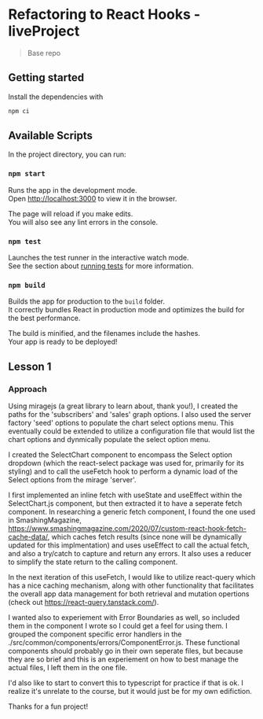 # Refactoring to React Hooks - liveProject
> Base repo

## Getting started

Install the dependencies with

```bash
npm ci
```

## Available Scripts

In the project directory, you can run:

### `npm start`

Runs the app in the development mode.<br />
Open [http://localhost:3000](http://localhost:3000) to view it in the browser.

The page will reload if you make edits.<br />
You will also see any lint errors in the console.

### `npm test`

Launches the test runner in the interactive watch mode.<br />
See the section about [running tests](https://facebook.github.io/create-react-app/docs/running-tests) for more information.

### `npm build`

Builds the app for production to the `build` folder.<br />
It correctly bundles React in production mode and optimizes the build for the best performance.

The build is minified, and the filenames include the hashes.<br />
Your app is ready to be deployed!

## Lesson 1
### Approach

Using miragejs (a great library to learn about, thank you!), I created the paths for the 'subscribers' and 'sales' graph options. I also used the server factory 'seed' options to populate the chart select options menu. This eventually could be extended to utilize a configuration file that would list the chart options and dynmically populate the select option menu.

I created the SelectChart component to encompass the Select option dropdown (which the react-select package was used for, primarily for its styling) and to call the useFetch hook to perform a dynamic load of the Select options from the mirage 'server'. 

I first implemented an inline fetch with useState and useEffect within the SelectChart.js component, but then extracted it to have a seperate fetch component. In researching a generic fetch component, I found the one used in SmashingMagazine, https://www.smashingmagazine.com/2020/07/custom-react-hook-fetch-cache-data/, which caches fetch results (since none will be dynamically updated for this implmentation) and uses useEffect to call the actual fetch, and also a try/catch to capture and return any errors. It also uses a reducer to simplify the state return to the calling component.

In the next iteration of this useFetch, I would like to utilize react-query which has a nice caching mechanism, along with other functionality that facilitates the overall app data management for both retrieval and mutation opertions (check out https://react-query.tanstack.com/).

I wanted also to experiement with Error Boundaries as well, so included them in the component I wrote so I could get a feel for using them. I grouped the component specific error handlers in the ./src/common/components/errors/ComponentError.js. These functional components should probably go in their own seperate files, but because they are so brief and this is an experiement on how to best manage the actual files, I left them in the one file.

I'd also like to start to convert this to typescript for practice if that is ok. I realize it's unrelate to the course, but it would just be for my own edifiction.

Thanks for a fun project!